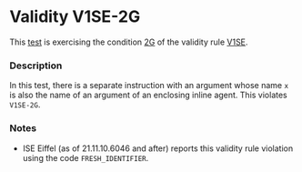 # Validity V1SE-2G

This [test](.) is exercising the condition [2G](../Readme.md) of the validity rule [V1SE](../../v1se/Readme.md).

### Description

In this test, there is a separate instruction with an argument whose name `x` is also the name of an argument of an enclosing inline agent. This violates `V1SE-2G`.

### Notes

* ISE Eiffel (as of 21.11.10.6046 and after) reports this validity rule violation using the code `FRESH_IDENTIFIER`.
